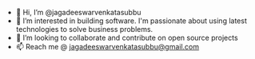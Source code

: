 - 👋 Hi, I’m @jagadeeswarvenkatasubbu
- 👀 I’m interested in building software. I'm passionate about using latest technologies to solve business problems.
- 💞️ I’m looking to collaborate and contribute on open source projects
- 📫 Reach me @ jagadeeswarvenkatasubbu@gmail.com

<!---
jagadeeswarvenkatasubbu/jagadeeswarvenkatasubbu is a ✨ special ✨ repository because its `README.md` (this file) appears on your GitHub profile.
You can click the Preview link to take a look at your changes.
--->
